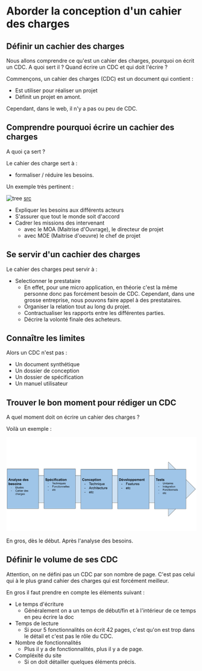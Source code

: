# Aborder la conception d'un cahier des charges

## Définir un cachier des charges

Nous allons comprendre ce qu'est un cahier des charges, pourquoi on écrit un CDC. A quoi sert il ?
Quand écrire un CDC et qui doit l'écrire ?

Commençons, un cahier des charges (CDC) est un document qui contient :

- Est utiliser pour réaliser un projet
- Définit un projet en amont.

Cependant, dans le web, il n'y a pas ou peu de CDC.

## Comprendre pourquoi écrire un cachier des charges

A quoi ça sert ?

Le cahier des charge sert à :
- formaliser / réduire les besoins.

Un exemple très pertinent :

![tree](https://www.anyideas.net/wp-content/uploads/2014/09/metaphore_gestion_projet_balancoire_arbre.jpg)
[src](https://www.anyideas.net/wp-content/uploads/2014/09/metaphore_gestion_projet_balancoire_arbre.jpg)

- Expliquer les besoins aux différents acteurs
- S'assurer que tout le monde soit d'accord
- Cadrer les missions des intervenant
  - avec le MOA (Maitrise d'Ouvrage), le directeur de projet
  - avec MOE (Maitrise d'oeuvre) le chef de projet

## Se servir d'un cachier des charges

Le cahier des charges peut servir à :
- Selectionner le prestataire
  - En effet, pour une micro application, en théorie c'est la même personne donc pas forcément besoin de CDC. Cependant, dans une grosse entreprise, nous pouvons faire appel à des prestataires.
  - Organiser la relation tout au long du projet.
  - Contractualiser les rapports entre les différentes parties.
  - Décrire la volonté finale des acheteurs.

## Connaître les limites

Alors un CDC n'est pas :

- Un document synthétique
- Un dossier de conception
- Un dossier de spécification
- Un manuel utilisateur

## Trouver le bon moment pour rédiger un CDC

A quel moment doit on écrire un cahier des charges ?

Voilà un exemple :

![cdc](/img/cdc.svg)

En gros, dès le début. Après l'analyse des besoins.

## Définir le volume de ses CDC

Attention, on ne défini pas un CDC par son nombre de page. C'est pas celui qui à le plus grand cahier des charges qui est forcément meilleur.

En gros il faut prendre en compte les éléments suivant :

- Le temps d'écriture
  - Généralement on a un temps de début/fin et à l'intérieur de ce temps en peu écrire la doc
- Temps de lecture
  - Si pour 5 fonctionnalités on écrit 42 pages, c'est qu'on est trop dans le détail et c'est pas le rôle du CDC.
- Nombre de fonctionnalités
  - Plus il y a de fonctionnalités, plus il y a de page.
- Compléxité du site
  - Si on doit détailler quelques éléments précis.
